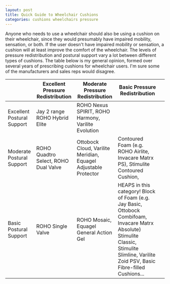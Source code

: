 ```yaml
---
layout: post
title: Quick Guide to Wheelchair Cushions
categories: cushions wheelchairs pressure
---
```


Anyone who needs to use a wheelchair should also be using a cushion on their
wheelchair, since they would presumably have impaired mobility, sensation, or 
both. If the user doesn't have impaired mobility or sensation, a cushion will 
at least improve the comfort of the wheelchair. The levels of pressure 
redistribution and postural support vary a lot between different types of
cushions. The table below is my general opinion, formed over several years of 
prescribing cushions for wheelchair users. I'm sure some of the manufacturers
and sales reps would disagree.

|                            | Excellent Pressure Redistribution    | Moderate Pressure Redistribution                                 | Basic Pressure Redistribution                                                                                                                                                                 |   |
|----------------------------|--------------------------------------|------------------------------------------------------------------|-----------------------------------------------------------------------------------------------------------------------------------------------------------------------------------------------|---|
| Excellent Postural Support | Jay 2 range ROHO Hybrid Elite        | ROHO Nexus SPIRIT, ROHO Harmony, Varilite Evolution              |                                                                                                                                                                                               |   |
| Moderate Postural Support  | ROHO Quadtro Select, ROHO Dual Valve | Ottobock Cloud, Varilite Meridian, Equagel Adjustable Protector  | Contoured Foam (e.g. ROHO Airlite, Invacare Matrx PS), Stimulite Contoured Cushion,                                                                                                           |   |
| Basic Postural Support     | ROHO Single Valve                    | ROHO Mosaic, Equagel General Action Gel                          | HEAPS in this category! Block of Foam  (e.g. Jay Basic, Ottobock Combifoam, Invacare Matrx Absolute) Stimulite Classic, Stimulite Slimline, Varilite Zoid PSV, Basic Fibre-filled Cushions... |   |